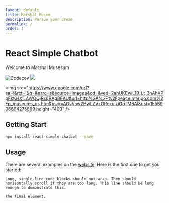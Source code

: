 ```yaml
---
layout: default
title: Marshal Musem
description: Pursue your dream
permalink: /
order: 1
---
```


# React Simple Chatbot

Welcome to Marshal Musesum 

  <img src="https://s3.amazonaws.com/lexingtonvirginia.com/Museums/_attractionSmall/GCMarshall_GiftShop_3.jpg" alt="Codecov" />
</a> <a href="https://beerpay.io/LucasBassetti/react-simple-chatbot"><img src="https://beerpzay.io/LucasBassetti/react-simple-chatbot/badge.svg?style=flat" /></a>


<img src="https://www.google.com/url?sa=i&rct=j&q=&esrc=s&source=images&cd=&ved=2ahUKEwiL19_Lt_3hAhXPpFkKHXiLAWQQjRx6BAgBEAU&url=http%3A%2F%2Fpeace.maripo.com%2Fp_museums_us.htm&psig=AOvVaw2BwLZVzORekulziOoTM8Al&ust=1556906694275869 height="400" />

## Getting Start

```bash
npm install react-simple-chatbot --save
```

## Usage

There are several examples on the [website](http://lucasbassetti.com.br/react-simple-chatbot). Here is the first one to get you started:


```
Long, single-line code blocks should not wrap. They should horizontally scroll if they are too long. This line should be long enough to demonstrate this.
```

```
The final element.
```
